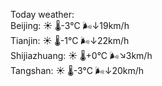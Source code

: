 Today weather:  
Beijing: ☀️   🌡️-3°C 🌬️↓19km/h  
Tianjin: ☀️   🌡️-1°C 🌬️↓22km/h  
Shijiazhuang: ☀️   🌡️+0°C 🌬️↘3km/h  
Tangshan: ☀️   🌡️-3°C 🌬️↓20km/h  
